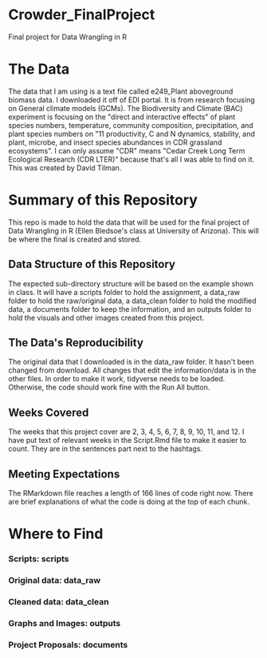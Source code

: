 # Crowder_FinalProject

Final project for Data Wrangling in R

# The Data

The data that I am using is a text file called e249_Plant aboveground biomass data. I downloaded it off of EDI portal. It is from research focusing on General climate models (GCMs). The Biodiversity and Climate (BAC) experiment is focusing on the "direct and interactive effects" of plant species numbers, temperature, community composition, precipitation, and plant species numbers on "11 productivity, C and N dynamics, stability, and plant, microbe, and insect species abundances in CDR grassland ecosystems". I can only assume "CDR" means "Cedar Creek Long Term Ecological Research (CDR LTER)" because that's all I was able to find on it. This was created by David Tilman.

# Summary of this Repository

This repo is made to hold the data that will be used for the final project of Data Wrangling in R (Ellen Bledsoe's class at University of Arizona). This will be where the final is created and stored.

## Data Structure of this Repository

The expected sub-directory structure will be based on the example shown in class. It will have a scripts folder to hold the assignment, a data_raw folder to hold the raw/original data, a data_clean folder to hold the modified data, a documents folder to keep the information, and an outputs folder to hold the visuals and other images created from this project.

## The Data's Reproducibility

The original data that I downloaded is in the data_raw folder. It hasn't been changed from download. All changes that edit the information/data is in the other files. In order to make it work, tidyverse needs to be loaded. Otherwise, the code should work fine with the Run All button.

## Weeks Covered

The weeks that this project cover are 2, 3, 4, 5, 6, 7, 8, 9, 10, 11, and 12. I have put text of relevant weeks in the Script.Rmd file to make it easier to count. They are in the sentences part next to the hashtags.

## Meeting Expectations

The RMarkdown file reaches a length of 166 lines of code right now. There are brief explanations of what the code is doing at the top of each chunk.

# Where to Find

### Scripts: scripts

### Original data: data_raw

### Cleaned data: data_clean

### Graphs and Images: outputs

### Project Proposals: documents
